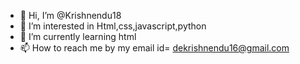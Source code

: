 - 👋 Hi, I’m @Krishnendu18
- 👀 I’m interested in Html,css,javascript,python
- 🌱 I’m currently learning html
- 📫 How to reach me by my email id= dekrishnendu16@gmail.com

<!---
Krishnendu18/Krishnendu18 is a ✨ special ✨ repository because its `README.md` (this file) appears on your GitHub profile.
You can click the Preview link to take a look at your changes.
--->
